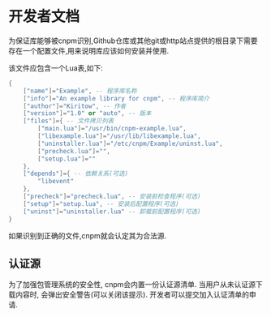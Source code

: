 # 开发者文档

为保证库能够被cnpm识别,Github仓库或其他git或http站点提供的根目录下需要存在一个配置文件,用来说明库应该如何安装并使用.

该文件应包含一个Lua表,如下:

```Lua
{
    ["name"]="Example", -- 程序库名称
    ["info"]="An example library for cnpm", -- 程序库简介
    ["author"]="Kiritow", -- 作者
    ["version"]="1.0" or "auto", -- 版本
    ["files"]={ -- 文件拷贝列表
        ["main.lua"]="/usr/bin/cnpm-example.lua",
        ["libexample.lua"]="/usr/lib/libexample.lua",
        ["uninstaller.lua"]="/etc/cnpm/Example/uninst.lua",
        ["precheck.lua"]="",
        ["setup.lua"]=""
    },
    ["depends"]={ -- 依赖关系(可选)
        "libevent"
    },
    ["precheck"]="precheck.lua", -- 安装前检查程序(可选)
    ["setup"]="setup.lua", -- 安装后配置程序(可选)
    ["uninst"]="uninstaller.lua" -- 卸载前配置程序(可选)
}
```

如果识别到正确的文件,cnpm就会认定其为合法源.

## 认证源

为了加强包管理系统的安全性, cnpm会内置一份认证源清单. 当用户从未认证源下载内容时, 会弹出安全警告(可以关闭该提示). 开发者可以提交加入认证清单的申请.
